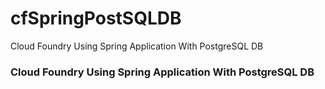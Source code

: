 # cfSpringPostSQLDB
Cloud Foundry Using Spring Application With PostgreSQL DB
### Cloud Foundry Using Spring Application With PostgreSQL DB

